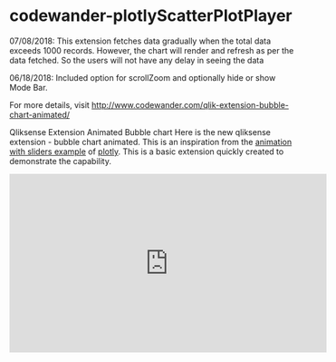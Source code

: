 # codewander-plotlyScatterPlotPlayer
07/08/2018:
This extension fetches data gradually when the total data exceeds 1000 records. However, the chart will render and refresh as per the data fetched. So the users will not have any delay in seeing the data

06/18/2018:
Included option for scrollZoom and optionally hide or show Mode Bar.

For more details, visit http://www.codewander.com/qlik-extension-bubble-chart-animated/

Qliksense Extension Animated Bubble chart
Here is the new qliksense extension - bubble chart animated. This is an inspiration from the <a href="https://plot.ly/javascript/gapminder-example/">animation with sliders example</a> of <a href="https://plot.ly/">plotly</a>. This is a basic extension quickly created to demonstrate the capability.
<iframe width="560" height="315" src="https://www.youtube.com/embed/siropQVs_GY" frameborder="0" allow="autoplay; encrypted-media" allowfullscreen></iframe>
&nbsp;